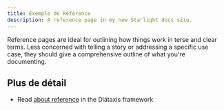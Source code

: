 ```yaml
---
title: Exemple de Référence
description: A reference page in my new Starlight docs site.
---
```


Reference pages are ideal for outlining how things work in terse and clear terms.
Less concerned with telling a story or addressing a specific use case, they should give a comprehensive outline of what you're documenting.

## Plus de détail

- Read [about reference](https://diataxis.fr/reference/) in the Diátaxis framework
